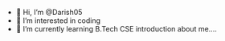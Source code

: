 - 👋 Hi, I’m @Darish05
- 👀 I’m interested in coding
- 🌱 I’m currently learning B.Tech CSE
introduction about me....
<!---
Darish05/Darish05 is a ✨ special ✨ repository because its `README.md` (this file) appears on your GitHub profile.
You can click the Preview link to take a look at your changes.
--->
